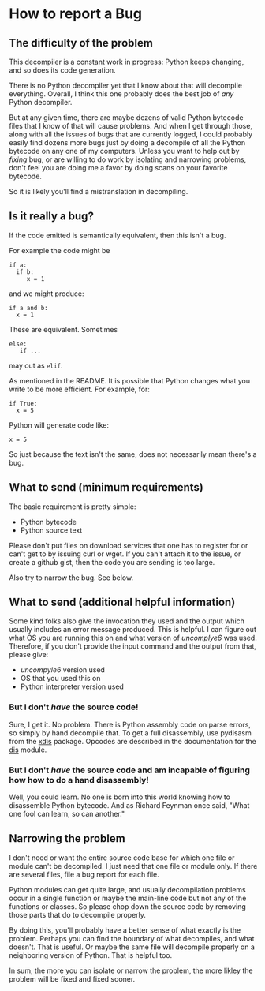 # How to report a Bug

## The difficulty of the problem

This decompiler is a constant work in progress: Python keeps
changing, and so does its code generation.

There is no Python decompiler yet that I know about that will
decompile everything. Overall, I think this one probably does the best
job of *any* Python decompiler.

But at any given time, there are maybe dozens of valid Python bytecode
files that I know of that will cause problems. And when I get through
those, along with all the issues of bugs that are currently logged, I
could probably easily find dozens more bugs just by doing a decompile
of all the Python bytecode on any one of my computers. Unless you want
to help out by _fixing_ bug, or are willing to do work by isolating
and narrowing problems, don't feel you are doing me a favor by doing
scans on your favorite bytecode.

So it is likely you'll find a mistranslation in decompiling.


## Is it really a bug?

If the code emitted is semantically equivalent, then this isn't a bug.

For example the code might be

```
if a:
  if b:
     x = 1
```

and we might produce:

```
if a and b:
  x = 1
```

These are equivalent. Sometimes

```
else:
   if ...

```

may out as `elif`.


As mentioned in the README. It is possible that Python changes what
you write to be more efficient. For example, for:


```
if True:
  x = 5
```

Python will generate code like:

```
x = 5
```

So just because the text isn't the same, does not
necessarily mean there's a bug.

## What to send (minimum requirements)

The basic requirement is pretty simple:

* Python bytecode
* Python source text

Please don't put files on download services that one has to register
for or can't get to by issuing curl or wget. If you can't attach it to
the issue, or create a github gist, then the code you are sending is
too large.

Also try to narrow the bug. See below.

## What to send (additional helpful information)

Some kind folks also give the invocation they used and the output
which usually includes an error message produced. This is helpful. I
can figure out what OS you are running this on and what version of
*uncomplye6* was used. Therefore, if you don't provide the input
command and the output from that, please give:

* _uncompyle6_ version used
* OS that you used this on
* Python interpreter version used


### But I don't *have* the source code!

Sure, I get it. No problem. There is Python assembly code on parse
errors, so simply by hand decompile that. To get a full disassembly,
use pydisasm from the [xdis](https://pypi.python.org/pypi/xdis)
package. Opcodes are described in the documentation for
the [dis](https://docs.python.org/3.6/library/dis.html) module.

### But I don't *have* the source code and am incapable of figuring how how to do a hand disassembly!

Well, you could learn. No one is born into this world knowing how to
disassemble Python bytecode. And as Richard Feynman once said, "What
one fool can learn, so can another."

## Narrowing the problem

I don't need or want the entire source code base for which one file or
module can't be decompiled. I just need that one file or module
only. If there are several files, file a bug report for each file.

Python modules can get quite large, and usually decompilation problems
occur in a single function or maybe the main-line code but not any of
the functions or classes. So please chop down the source code by
removing those parts that do to decompile properly.

By doing this, you'll probably have a better sense of what exactly is
the problem. Perhaps you can find the boundary of what decompiles, and
what doesn't. That is useful. Or maybe the same file will decompile
properly on a neighboring version of Python. That is helpful too.

In sum, the more you can isolate or narrow the problem, the more
likley the problem will be fixed and fixed sooner.
